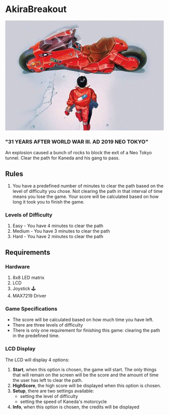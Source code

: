 # AkiraBreakout

![alt text](https://github.com/dianapaula19/IntroductionToRobotics/blob/master/MatrixGame/kanedaImage.jpg)
### "31 YEARS AFTER WORLD WAR III. AD 2019 NEO TOKYO"

An explosion caused a bunch of rocks to block the exit of a Neo Tokyo tunnel. Clear the path for Kaneda and his gang to pass.  

## Rules

1. You have a predefined number of minutes to clear the path based on the level of difficulty you chose. Not clearing the path in that interval of time means you lose the game. Your score will be calculated based on how long it took you to finish the game. 

### Levels of Difficulty

1. Easy - You have 4 minutes to clear the path
2. Medium - You have 3 minutes to clear the path
3. Hard - You have 2 minutes to clear the path

## Requirements 

### Hardware

1. 8x8 LED matrix
2. LCD
3. Joystick :joystick:
4. MAX7219 Driver

### Game Specifications

- The score will be calculated based on how much time you have left.
- There are three levels of difficulty
- There is only one requirement for finishing this game: clearing the path in the predefined time.

### LCD Display
The LCD will display 4 options:

1. **Start**, when this option is chosen, the game will start. The only things that will remain on the screen will be the score and the amount of time the user has left to clear the path.
2. **HighScore**, the high score will be displayed when this option is chosen.
3. **Setup**, there are two settings available: 
   - setting the level of difficulty
   - setting the speed of Kaneda's motorcycle
4. **Info**, when this option is chosen, the credits will be displayed
